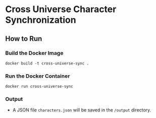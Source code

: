 # Cross Universe Character Synchronization

## How to Run
### Build the Docker Image
```
docker build -t cross-universe-sync .
```

### Run the Docker Container
```
docker run cross-universe-sync
```

### Output
- A JSON file `characters.json` will be saved in the `/output` directory.
